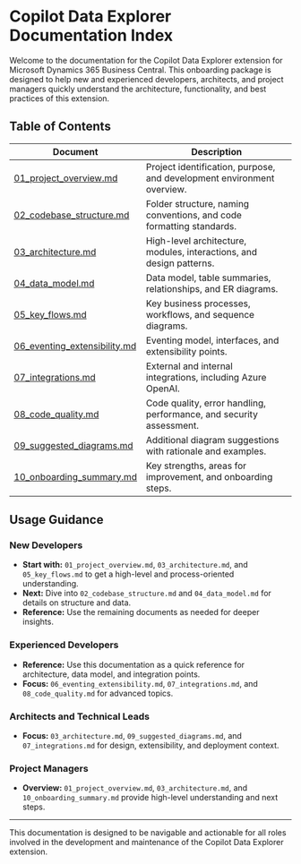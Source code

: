 # Copilot Data Explorer Documentation Index

Welcome to the documentation for the Copilot Data Explorer extension for Microsoft Dynamics 365 Business Central. This onboarding package is designed to help new and experienced developers, architects, and project managers quickly understand the architecture, functionality, and best practices of this extension.

## Table of Contents

| Document | Description |
|----------|-------------|
| [01_project_overview.md](./01_project_overview.md) | Project identification, purpose, and development environment overview. |
| [02_codebase_structure.md](./02_codebase_structure.md) | Folder structure, naming conventions, and code formatting standards. |
| [03_architecture.md](./03_architecture.md) | High-level architecture, modules, interactions, and design patterns. |
| [04_data_model.md](./04_data_model.md) | Data model, table summaries, relationships, and ER diagrams. |
| [05_key_flows.md](./05_key_flows.md) | Key business processes, workflows, and sequence diagrams. |
| [06_eventing_extensibility.md](./06_eventing_extensibility.md) | Eventing model, interfaces, and extensibility points. |
| [07_integrations.md](./07_integrations.md) | External and internal integrations, including Azure OpenAI. |
| [08_code_quality.md](./08_code_quality.md) | Code quality, error handling, performance, and security assessment. |
| [09_suggested_diagrams.md](./09_suggested_diagrams.md) | Additional diagram suggestions with rationale and examples. |
| [10_onboarding_summary.md](./10_onboarding_summary.md) | Key strengths, areas for improvement, and onboarding steps. |

## Usage Guidance

### New Developers
- **Start with:** `01_project_overview.md`, `03_architecture.md`, and `05_key_flows.md` to get a high-level and process-oriented understanding.
- **Next:** Dive into `02_codebase_structure.md` and `04_data_model.md` for details on structure and data.
- **Reference:** Use the remaining documents as needed for deeper insights.

### Experienced Developers
- **Reference:** Use this documentation as a quick reference for architecture, data model, and integration points.
- **Focus:** `06_eventing_extensibility.md`, `07_integrations.md`, and `08_code_quality.md` for advanced topics.

### Architects and Technical Leads
- **Focus:** `03_architecture.md`, `09_suggested_diagrams.md`, and `07_integrations.md` for design, extensibility, and deployment context.

### Project Managers
- **Overview:** `01_project_overview.md`, `03_architecture.md`, and `10_onboarding_summary.md` provide high-level understanding and next steps.

---
This documentation is designed to be navigable and actionable for all roles involved in the development and maintenance of the Copilot Data Explorer extension.

